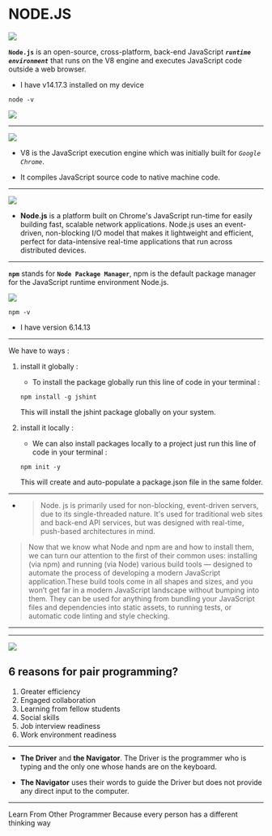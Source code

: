 # NODE.JS

![](https://miro.medium.com/max/683/1*HAjtr1gqRVDDUgvA-U4Z8Q.jpeg)

**`Node.js`** is an open-source, cross-platform, back-end JavaScript  ***`runtime environment`*** that runs on the V8 engine and executes JavaScript code outside a web browser.

+ I have v14.17.3 installed on my device

 ``` 
 node -v
 ```

![](https://uploads.sitepoint.com/wp-content/uploads/2012/10/1516152673node_event_loop.png)

***

![](https://s3.amazonaws.com/oodles-technologies1/blog-images/2691b7d7-403f-411d-b903-a1278e8e8322.jpeg)

+ V8 is the JavaScript execution engine which was initially built for *`Google Chrome`*.

+ It compiles JavaScript source code to native machine code.

***

![](https://miro.medium.com/max/700/1*zeKjWCjyAGZ9JN4fvnWsiA.png)

+ **Node.js** is a platform built on Chrome's JavaScript run-time for easily building fast, scalable network applications. Node.js uses an event-driven, non-blocking I/O model that makes it lightweight and efficient, perfect for data-intensive real-time applications that run across distributed devices.

***

**`npm`** stands for **`Node Package Manager`**, npm is the default package manager for the JavaScript runtime environment Node.js.

![](https://tudip.com/wp-content/uploads/2018/03/npm_enterprise.png)

``` 
npm -v
```
+ I have version 6.14.13

***

We have to ways :

1. install it globally :
    * To install the package globally run this line of code in your terminal :

    ```
    npm install -g jshint
    ```

    This will install the jshint package globally on your system.

2. install it locally :
    * We can also install packages locally to a project just run this line of code in your terminal :

    ```
    npm init -y
    ```
    This will create and auto-populate a package.json file in the same folder.

***

+ >Node. js is primarily used for non-blocking, event-driven servers, due to its single-threaded nature. It's used for traditional web sites and back-end API services, but was designed with real-time, push-based architectures in mind.


> Now that we know what Node and npm are and how to install them, we can turn our attention to the first of their common uses: installing (via npm) and running (via Node) various build tools — designed to automate the process of developing a modern JavaScript application.These build tools come in all shapes and sizes, and you won’t get far in a modern JavaScript landscape without bumping into them. They can be used for anything from bundling your JavaScript files and dependencies into static assets, to running tests, or automatic code linting and style checking.

***
***

![](https://cdn.ttgtmedia.com/rms/onlineImages/networking-pros_and_cons_of_pair_programming-f_mobile.png)

##  6 reasons for pair programming?

1. Greater efficiency
2. Engaged collaboration
3. Learning from fellow students
4. Social skills
5. Job interview readiness
6. Work environment readiness

***

* **The Driver** and **the Navigator**. The Driver is the programmer who is typing and the only one whose hands are on the keyboard.

* **The Navigator** uses their words to guide the Driver but does not provide any direct input to the computer.

***

Learn From Other Programmer 
Because  every person has a different thinking way
